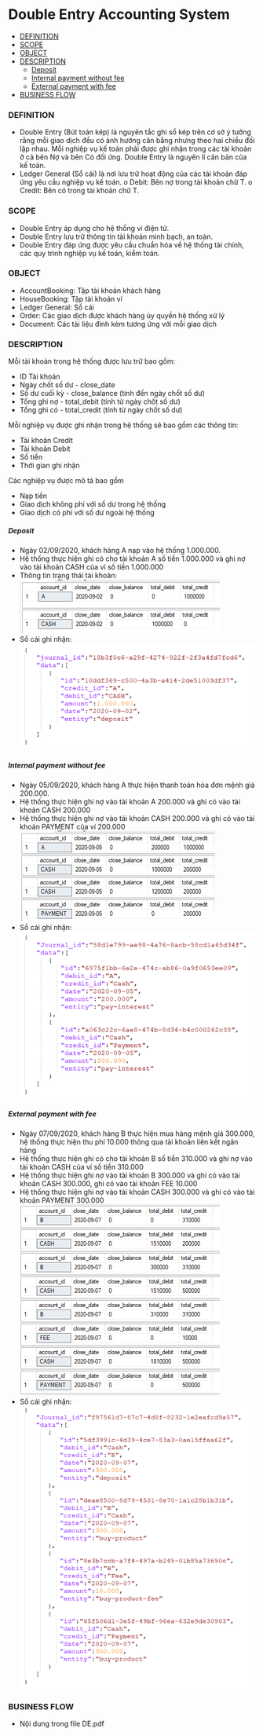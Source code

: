 # Double Entry Accounting System

<!--ts-->
* [DEFINITION](#DEFINITION)
* [SCOPE](#SCOPE)
* [OBJECT](#OBJECT)
* [DESCRIPTION](#DESCRIPTION)
   * [Deposit](#Deposit)
   * [Internal payment without fee](#Internal-payment-without-fee)
   * [External payment with fee](#External-payment-with-fee)
* [BUSINESS FLOW](#BUSINESS-FLOW)
<!--te-->

### DEFINITION

-	Double Entry (Bút toán kép) là nguyên tắc ghi sổ kép trên cơ sở ý tưởng rằng mỗi giao dịch đều có ảnh hưởng cân bằng nhưng theo hai chiều đối lập nhau. Mỗi nghiệp vụ kế toán phải được ghi nhận trong các tài khoản ở cả bên Nợ và bên Có đối ứng. Double Entry là nguyên lí căn bản của kế toán.
-	Ledger General (Sổ cái) là nơi lưu trữ hoạt động của các tài khoản đáp ứng yêu cầu nghiệp vụ kế toán.
o	Debit: Bên nợ trong tài khoản chữ T.
o	Credit: Bên có trong tài khoản chữ T.

### SCOPE

-	Double Entry áp dụng cho hệ thống ví điện tử.
-	Double Entry lưu trữ thông tin tài khoản minh bạch, an toàn.
-	Double Entry đáp ứng được yêu cầu chuẩn hóa về hệ thống tài chính, các quy trình nghiệp vụ kế toán, kiểm toán.

### OBJECT

-	AccountBooking: Tập tài khoản khách hàng
-	HouseBooking: Tập tài khoản ví
-	Ledger General: Sổ cái
-	Order: Các giao dịch được khách hàng ủy quyền hệ thống xử lý
-	Document: Các tài liệu đính kèm tương ứng với mỗi giao dịch

### DESCRIPTION

Mỗi tài khoản trong hệ thống được lưu trữ bao gồm:
-	ID Tài khoản
-	Ngày chốt số dư - close_date
-	Số dư cuối kỳ - close_balance (tính đến ngày chốt số dư)
-	Tổng ghi nợ - total_debit (tính từ ngày chốt số dư)
-	Tổng ghi có - total_credit (tính từ ngày chốt số dư)

Mỗi nghiệp vụ được ghi nhận trong hệ thống sẽ bao gồm các thông tin:
-	Tài khoản Credit
-	Tài khoản Debit
-	Số tiền
-	Thời gian ghi nhận

Các nghiệp vụ được mô tả bao gồm
-	Nạp tiền
-	Giao dịch không phí với số dư trong hệ thống
-	Giao dịch có phí với số dư ngoài hệ thống

##### Deposit

-	Ngày 02/09/2020, khách hàng A nạp vào hệ thống 1.000.000. 
-	Hệ thống thực hiện ghi có cho tài khoản A số tiền 1.000.000 và ghi nợ vào tài khoản CASH của ví số tiền 1.000.000
-	Thông tin trạng thái tài khoản:
  ![image-20210113145110846](https://github.com/LouisVu84/DevOps/blob/master/Documents/Fintech/image-20210113145110846.png)
- Sổ cái ghi nhận:
  ![image-20210113145129368](https://github.com/LouisVu84/DevOps/blob/master/Documents/Fintech/image-20210113145129368.png)

##### Internal payment without fee

- Ngày 05/09/2020, khách hàng A thực hiện thanh toán hóa đơn mệnh giá 200.000.
- Hệ thống thực hiện ghi nợ vào tài khoản A 200.000 và ghi có vào tài khoản CASH 200.000
- Hệ thống thực hiện ghi nợ vào tài khoản CASH 200.000 và ghi có vào tài khoản PAYMENT của ví 200.000
  ![image-20210113145156821](https://github.com/LouisVu84/DevOps/blob/master/Documents/Fintech/image-20210113145156821.png)
- Sổ cái ghi nhận:
  ![image-20210113145242622](https://github.com/LouisVu84/DevOps/blob/master/Documents/Fintech/image-20210113145242622.png)

##### External payment with fee

- Ngày 07/09/2020, khách hàng B thực hiện mua hàng mệnh giá 300.000, hệ thống thực hiện thu phí 10.000 thông qua tài khoản liên kết ngân hàng
- Hệ thống thực hiện ghi có cho tài khoản B số tiền 310.000 và ghi nợ vào tài khoản CASH của ví số tiền 310.000
- Hệ thống thực hiện ghi nợ vào tài khoản B 300.000 và ghi có vào tài khoản CASH 300.000, ghi có vào tài khoản FEE 10.000
- Hệ thống thực hiện ghi nợ vào tài khoản CASH 300.000 và ghi có vào tài khoản PAYMENT 300.000
  ![image-20210113145251585](https://github.com/LouisVu84/DevOps/blob/master/Documents/Fintech/image-20210113145251585.png)
- Sổ cái ghi nhận:
  ![image-20210113145259537](https://github.com/LouisVu84/DevOps/blob/master/Documents/Fintech/image-20210113145259537.png)

### BUSINESS FLOW

-	Nội dung trong file DE.pdf
